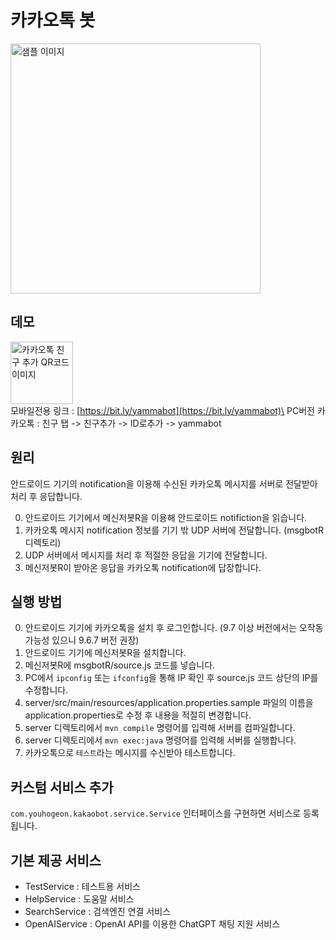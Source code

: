 # 카카오톡 봇

<img src='https://user-images.githubusercontent.com/31335146/228534637-baf0a3bb-6042-4b48-923c-fa21e95b28d8.gif' width="400px" alt="샘플 이미지">

## 데모
<img src='https://user-images.githubusercontent.com/31335146/230117007-700f7ebb-e777-444f-a45a-1e60ccc842ec.png' width="100px" alt="카카오톡 친구 추가 QR코드 이미지">\
모바일전용 링크 : [https://bit.ly/yammabot](https://bit.ly/yammabot)\
PC버전 카카오톡 : 친구 탭 -> 친구추가 -> ID로추가 -> yammabot

## 원리
안드로이드 기기의 notification을 이용해 수신된 카카오톡 메시지를 서버로 전달받아 처리 후 응답합니다.

0. 안드로이드 기기에서 메신저봇R을 이용해 안드로이드 notifiction을 읽습니다.
0. 카카오톡 메시지 notification 정보를 기기 밖 UDP 서버에 전달합니다. (msgbotR 디렉토리)
0. UDP 서버에서 메시지를 처리 후 적절한 응답을 기기에 전달합니다.
0. 메신저봇R이 받아온 응답을 카카오톡 notification에 답장합니다.

## 실행 방법
0. 안드로이드 기기에 카카오톡을 설치 후 로그인합니다. (9.7 이상 버전에서는 오작동 가능성 있으니 9.6.7 버전 권장)
0. 안드로이드 기기에 메신저봇R을 설치합니다.
0. 메신저봇R에 msgbotR/source.js 코드를 넣습니다.
0. PC에서 `ipconfig` 또는 `ifconfig`을 통해 IP 확인 후 source.js 코드 상단의 IP를 수정합니다.
0. server/src/main/resources/application.properties.sample 파일의 이름을 application.properties로 수정 후 내용을 적절히 변경합니다.
0. server 디렉토리에서 `mvn compile` 명령어를 입력해 서버를 컴파일합니다.
0. server 디렉토리에서 `mvn exec:java` 명령어를 입력해 서버를 실행합니다.
0. 카카오톡으로 `테스트`라는 메시지를 수신받아 테스트합니다.

## 커스텀 서비스 추가
`com.youhogeon.kakaobot.service.Service` 인터페이스를 구현하면 서비스로 등록됩니다.

## 기본 제공 서비스
* TestService : 테스트용 서비스
* HelpService : 도움말 서비스
* SearchService : 검색엔진 연결 서비스
* OpenAIService : OpenAI API를 이용한 ChatGPT 채팅 지원 서비스